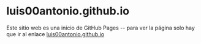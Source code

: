 # luis00antonio.github.io
Este sitio web es una inicio de GitHub Pages -- para ver la página solo hay que ir al enlace [luis00antonio.github.io](https://luis00antonio.github.io/)
